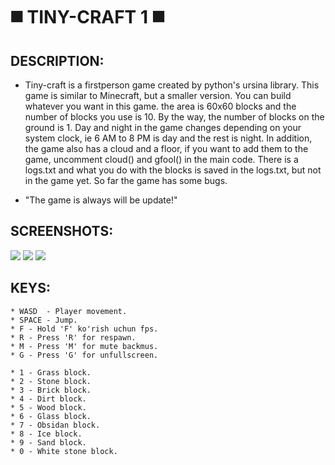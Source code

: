 # ◼️ TINY-CRAFT 1 ◼️ 


## DESCRIPTION:
* Tiny-craft is a firstperson game created by python's ursina library. This game is similar to Minecraft, but a smaller version.
  You can build whatever you want in this game. the area is 60x60 blocks and the number of blocks you use is 10.
  By the way, the number of blocks on the ground is 1. Day and night in the game changes depending on your system clock,
  ie 6 AM to 8 PM is day and the rest is night. In addition, the game also has a cloud and a floor, if you want to add them to the game,
  uncomment cloud() and gfool() in the main code. There is a logs.txt and what you do with the blocks is saved in the logs.txt,
  but not in the game yet. So far the game has some bugs. 
  


* "The game is always will be update!"

## SCREENSHOTS:
<img src="https://github.com/UnamSanctam/UnamBinder/blob/master/1.png?raw=true">
<img src="https://github.com/UnamSanctam/UnamBinder/blob/master/2.png?raw=true">
<img src="https://github.com/UnamSanctam/UnamBinder/blob/master/3.png?raw=true">

## KEYS:
	* WASD	- Player movement.
	* SPACE	- Jump.
	* F	- Hold 'F' ko'rish uchun fps.
	* R	- Press 'R' for respawn.
	* M	- Press 'M' for mute backmus.
	* G	- Press 'G' for unfullscreen.
	
	* 1	- Grass block.
	* 2	- Stone block.
	* 3	- Brick block.
	* 4	- Dirt block.
	* 5	- Wood block.
	* 6	- Glass block.
	* 7	- Obsidan block.
	* 8	- Ice block.
	* 9	- Sand block.
	* 0	- White stone block.
	
